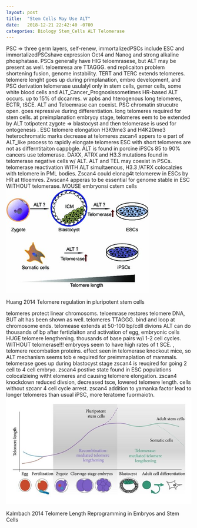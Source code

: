 ```yaml
---
layout: post
title:  "Stem Cells May Use ALT"
date:   2018-12-21 22:42:40 -0700
categories: Biology Stem_Cells ALT Telomerase
---
```


PSC => three germ layers, self-renew, immortalizedPSCs include ESC and immortalizedPSCshave expression Oct4 and Nanog and strong alkaline phosphatase.
PSCs generally have HIG teloemrasese, but ALT may be present as well.
teloemresa are TTAGGG. end replicaiton problem shortening fusion, genome instability.
TERT and TERC extends telomeres.
telomere lenght goes up during primplanation, embro development, and PSC derivation
telomerase usulalyl only in stem cells, gemer cells, some white blood cells and ALT_Cancer_Prognosissometimes HR-based ALT occurs. up to 15% of dccanres.  w apbs and hterogenous long telomeres, ECTR, tSCE.
ALT and Teloemrase can coexist.
PSC chromatin strucutre open. goes repressive during differentiation. long telomeres required for stem cells.
at preimplanation embryoy stage, telomeres eem to be extended by ALT totipotent zygote => blastocyst and then telomerase is used for ontogenesis .
ESC telomere elongation H3K9me3 and H4K20me3 heterochromatic marks decrease at telomeres
zscan4 appers to e part of ALT_like process to rapidly elongate telomeres
ESC with short telomeres  are not as differntitaiton cappbgle.
ALT is found in porcine iPSCs
85 to 90% cancers use telomerase. DAXX, ATRX and H3.3 mutations found in telomerase negative cells w/ ALT.
ALT and TEL may coexist in PSCs.
telomerase reactivation WITH ALT simultaenous, H3.3 /ATRX colocalzies with telomere in PML bodies.
Zscan4 could elonag4t telomerew in ESCs by HR at ttloemres. Zwscan4 apperas to be essential for genome stable in ESC WITHOUT telomerase. MOUSE embryonsi cstem cells
![Huang_2014](/assets/Stem-Cell-ALT/Huang_2014.jpg)

Huang 2014 Telomere regulation in pluripotent stem cells


telomeres protect linear chromosoms. teloemrase restores telomere DNA, BUT alt has been shown  as well.
telomeres TTAGGG. bind and loop at chromosome ends.
telomease extends at 50-100 bp/cdll divions
ALT can do thousands of bp
after fertizlaiton and activation of egg, embryonic cells HUGE telomere lengthening. thousands of base pairs w/i 1-2 cell cycles. WITHOUT telomerase!!! embryoys seem to have high rates of t SCE. , telomere recombation proteins. effect seen in telomerase knockout mice, so ALT mechanism seems tob e required for preimmaplation of mammals.
telomerase goes up during blastocyst stage
zscan4 is reuqired for going 2 cell to 4 cell embryo. zscan4 postive state found in ESC populations colocalzieing witht elomeres and causing telomere elongation. zscan4 knockdown reduced divsion, decreased tsce, lowered telomere length. cells without szcanr 4 cell cycle arrest.
zscan4 addition to yamanka factor lead to longer telomeres than usual iPSC, more teratome fuormaiotn.
![Kalmbach_2014](/assets/Stem-Cell-ALT/Kalmbach_2014.jpg)

Kalmbach 2014 Telomere Length Reprogramming in Embryos and Stem Cells
